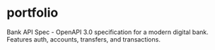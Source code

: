 # portfolio
Bank API Spec - OpenAPI 3.0 specification for a modern digital bank. Features auth, accounts, transfers, and transactions.
